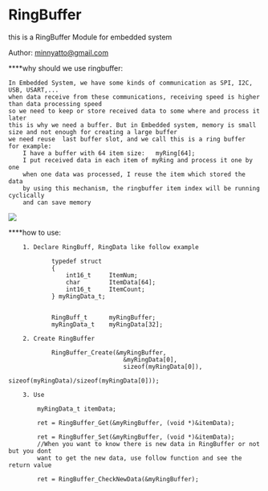 # RingBuffer
this is a RingBuffer Module for embedded system

Author: minnyatto@gmail.com

****why should we use ringbuffer: 

	In Embedded System, we have some kinds of communication as SPI, I2C, USB, USART,...
	when data receive from these communications, receiving speed is higher than data processing speed
	so we need to keep or store received data to some where and process it later
	this is why we need a buffer. But in Embedded system, memory is small size and not enough for creating a large buffer
	we need reuse  last buffer slot, and we call this is a ring buffer
	for example:
		I have a buffer with 64 item size:   myRing[64];
		I put received data in each item of myRing and process it one by one
		when one data was processed, I reuse the item which stored the data
		by using this mechanism, the ringbuffer item index will be running cyclically
		and can save memory

![](https://lh3.googleusercontent.com/2w2oZUR9L8fsSxBuPZV8MiiHNyrLHFBnXT59_LzMK2bq-AJ2CK6Hdtrx_eqVWNrlr6mP--Hxr_ouraxlgddwJLhxekj6PXFwcJyQ6LDvhHp_uDc6MuKA4yqnSLOWSM3t43Nc_cRTbHeQVSGasS08BihMw87m49GShPWq1wgTHi6RyAkvzqb2606bUEBaZFhOJ8qVlyHtltnAh0kbcFs8yMH46voDAD7Uga2_HWmIPszl-WFhrflESIAQ3COnE5yho7hWWta2Uy5AGCWZ8173z4JSKa8pNvLJwQXwiKFo_QGd3N5F5VRqWQfnpyWOkyXjUm-zbpq8424xhyAcss2afB8h7ym1RlEJwtRNB2AZUzbtl7giVSYh2Z85ZDTuBF3xyWFVJHBnyNuIFHO1aDy0etREBqvWlIDrZ35OopXM9095syU7bRWVGrn-NDO7b4v6vIXXteN4BJJ9HV2OWLXvHM9gf2rdfTKnHoPWjR7pJ_SewhVdovgby8xlztyFzIZsc9HdrwoJV5DnxvjcJ5eDKaDP0RK_JjRs0m1rS3wv58tzfXlOYp8GlxSsOSkyHe6dbw_Y2mbxCNbZ-iTC4_KTOmo32riNLCX9p0tYYpqKwdVnkbpkrgE2pEyFQY81lKC-uwvSL8_yw1TLmYhmAC9qg-FZwvP_eIfvhhuUBM0xUEpRg8jTBPN0T4NER2bq1GIK8ShekOXuKAy0nCOr_yAEbPGZ9kAtmStWMwQqg5avm0GqS0E=w1209-h685-no)


****how to use:
	
		1. Declare RingBuff, RingData like follow example
				
				typedef struct
				{
					int16_t 	ItemNum;
					char		ItemData[64];
					int16_t		ItemCount;
				} myRingData_t;
				
				
				RingBuff_t 		myRingBuffer;
				myRingData_t	myRingData[32];
				
		2. Create RingBuffer
		
				RingBuffer_Create(&myRingBuffer, 
									&myRingData[0], 
									sizeof(myRingData[0]), 
									sizeof(myRingData)/sizeof(myRingData[0]));
				
		3. Use
			
			myRingData_t itemData;
			
			ret = RingBuffer_Get(&myRingBuffer, (void *)&itemData);
			
			ret = RingBuffer_Set(&myRingBuffer, (void *)&itemData);	
			//When you want to know there is new data in RingBuffer or not but you dont
			want to get the new data, use follow function and see the return value
			
			ret = RingBuffer_CheckNewData(&myRingBuffer);
